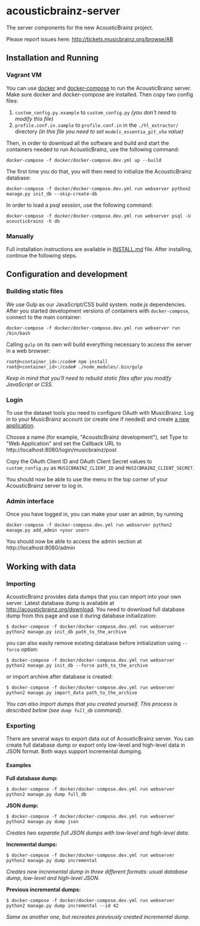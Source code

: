 acousticbrainz-server
=====================

The server components for the new AcousticBrainz project.

Please report issues here: http://tickets.musicbrainz.org/browse/AB


## Installation and Running

### Vagrant VM

You can use [docker](https://www.docker.com/) and [docker-compose](https://docs.docker.com/compose/) to run the AcousticBrainz server. Make sure docker and docker-compose are installed.
Then copy two config files:

1. `custom_config.py.example` to `custom_config.py` *(you don't need to modify this file)*
2. `profile.conf.in.sample` to `profile.conf.in` in the `./hl_extractor/` directory
*(in this file you need to set `models_essentia_git_sha` value)*

Then, in order to download all the software and build and start the containers needed to run AcousticBrainz, use the following command:

`docker-compose -f docker/docker-compose.dev.yml up --build`

The first time you do that, you will then need to initialize the AcousticBrainz database:

`docker-compose -f docker/docker-compose.dev.yml run webserver python2 manage.py init_db --skip-create-db`

In order to load a psql session, use the following command:

`docker-compose -f docker/docker-compose.dev.yml run webserver psql -U acousticbrainz -h db`

### Manually

Full installation instructions are available in [INSTALL.md](https://github.com/metabrainz/acousticbrainz-server/blob/master/INSTALL.md) file. After installing, continue the following steps.

## Configuration and development

### Building static files

We use Gulp as our JavaScript/CSS build system.
node.js dependencies.
After you started development versions of containers with `docker-compose`, connect to the main container:

`docker-compose -f docker/docker-compose.dev.yml run webserver run /bin/bash`

Calling `gulp` on its own will build everything necessary
to access the server in a web browser:

    root@<container_id>:/code# npm install
    root@<container_id>:/code# ./node_modules/.bin/gulp

*Keep in mind that you'll need to rebuild static files after you modify
JavaScript or CSS.*

### Login

To use the dataset tools you need to configure OAuth with MusicBrainz.
Log in to your MusicBrainz account (or create one if needed) and create
[a new application](https://musicbrainz.org/account/applications).

Choose a name (for example, "AcousticBrainz development"), set Type to "Web Application"
and set the Callback URL to http://localhost:8080/login/musicbrainz/post

Copy the OAuth Client ID and OAuth Client Secret values to
`custom_config.py` as `MUSICBRAINZ_CLIENT_ID` and `MUSICBRAINZ_CLIENT_SECRET`.

You should now be able to use the menu in the top corner of your AcousticBrainz server
to log in.

### Admin interface

Once you have logged in, you can make your user an admin, by running

    docker-compose -f docker-compose.dev.yml run webserver python2 manage.py add_admin <your user>

You should now be able to access the admin section at http://localhost:8080/admin


## Working with data

### Importing

AcousticBrainz provides data dumps that you can import into your own server.
Latest database dump is available at http://acousticbrainz.org/download. You
need to download full database dump from this page and use it during database
initialization:

    $ docker-compose -f docker/docker-compose.dev.yml run webserver python2 manage.py init_db path_to_the_archive

you can also easily remove existing database before initialization using
`--force` option:

    $ docker-compose -f docker/docker-compose.dev.yml run webserver python2 manage.py init_db --force path_to_the_archive

or import archive after database is created:

    $ docker-compose -f docker/docker-compose.dev.yml run webserver python2 manage.py import_data path_to_the_archive

*You can also import dumps that you created yourself. This process is described
below (see `dump full_db` command).*

### Exporting

There are several ways to export data out of AcousticBrainz server. You can
create full database dump or export only low-level and high-level data in JSON
format. Both ways support incremental dumping.

#### Examples

**Full database dump:**

    $ docker-compose -f docker/docker-compose.dev.yml run webserver python2 manage.py dump full_db

**JSON dump:**

    $ docker-compose -f docker/docker-compose.dev.yml run webserver python2 manage.py dump json

*Creates two separate full JSON dumps with low-level and high-level data.*

**Incremental dumps:**

    $ docker-compose -f docker/docker-compose.dev.yml run webserver python2 manage.py dump incremental

*Creates new incremental dump in three different formats: usual database dump,
low-level and high-level JSON.*

**Previous incremental dumps:**

    $ docker-compose -f docker/docker-compose.dev.yml run webserver python2 manage.py dump incremental --id 42

*Same as another one, but recreates previously created incremental dump.*
